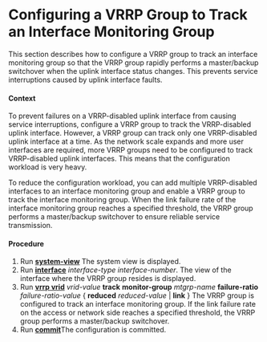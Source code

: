 Configuring a VRRP Group to Track an Interface Monitoring Group
===============================================================

This section describes how to configure a VRRP group to track an interface monitoring group so that the VRRP group rapidly performs a master/backup switchover when the uplink interface status changes. This prevents service interruptions caused by uplink interface faults.

#### Context

To prevent failures on a VRRP-disabled uplink interface from causing service interruptions, configure a VRRP group to track the VRRP-disabled uplink interface. However, a VRRP group can track only one VRRP-disabled uplink interface at a time. As the network scale expands and more user interfaces are required, more VRRP groups need to be configured to track VRRP-disabled uplink interfaces. This means that the configuration workload is very heavy.

To reduce the configuration workload, you can add multiple VRRP-disabled interfaces to an interface monitoring group and enable a VRRP group to track the interface monitoring group. When the link failure rate of the interface monitoring group reaches a specified threshold, the VRRP group performs a master/backup switchover to ensure reliable service transmission.


#### Procedure

1. Run [**system-view**](cmdqueryname=system-view) The system view is displayed.
2. Run [**interface**](cmdqueryname=interface) *interface-type* *interface-number*. The view of the interface where the VRRP group resides is displayed.
3. Run [**vrrp vrid**](cmdqueryname=vrrp+vrid) *vrid-value* **track** **monitor-group** *mtgrp-name* **failure-ratio** *failure-ratio-value* { **reduced** *reduced-value* | **link** } The VRRP group is configured to track an interface monitoring group. If the link failure rate on the access or network side reaches a specified threshold, the VRRP group performs a master/backup switchover.
4. Run [**commit**](cmdqueryname=commit)The configuration is committed.